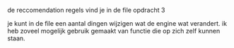de reccomendation regels vind je in de file opdracht 3

je kunt in de file een aantal dingen wijzigen wat de engine wat verandert.
ik heb zoveel mogelijk gebruik gemaakt van functie die op zich zelf kunnen staan.
